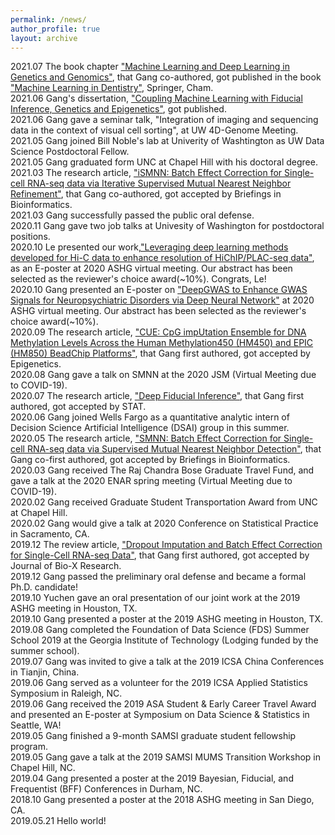 ```yaml
---
permalink: /news/
author_profile: true
layout: archive
---
```


2021.07 The book chapter ["Machine Learning and Deep Learning in Genetics and Genomics"](https://link.springer.com/chapter/10.1007/978-3-030-71881-7_13), that Gang co-authored, got published in the book ["Machine Learning in Dentistry"](https://link.springer.com/book/10.1007/978-3-030-71881-7), Springer, Cham. 
<br> 2021.06 Gang's dissertation, ["Coupling Machine Learning with Fiducial Inference, Genetics and Epigenetics"](https://www.proquest.com/docview/2546056928/abstract/12FD502C3E444B0FPQ), got published.
<br> 2021.06 Gang gave a seminar talk, "Integration of imaging and sequencing data in the context of visual cell sorting", at UW 4D-Genome Meeting. 
<br> 2021.05 Gang joined Bill Noble's lab at Univerity of Washtington as UW Data Science Postdoctoral Fellow.
<br> 2021.05 Gang graduated form UNC at Chapel Hill with his doctoral degree.
<br> 2021.03 The research article, ["iSMNN: Batch Effect Correction for Single-cell RNA-seq data via Iterative Supervised Mutual Nearest Neighbor Refinement"](https://pubmed.ncbi.nlm.nih.gov/33839756/), that Gang co-authored, got accepted by Briefings in Bioinformatics.
<br> 2021.03 Gang successfully passed the public oral defense.
<br> 2020.11 Gang gave two job talks at Univesity of Washington for postdoctoral positions.
<br> 2020.10 Le presented our work,["Leveraging deep learning methods developed for Hi-C data to enhance resolution of HiChIP/PLAC-seq data"](https://www.abstractsonline.com/pp8/\#!/9070/presentation/1822), as an E-poster at 2020 ASHG virtual meeting. Our abstract has been selected as the reviewer's choice award(~10%). Congrats, Le!
<br> 2020.10 Gang presented an E-poster on ["DeepGWAS to Enhance GWAS Signals for Neuropsychiatric Disorders via Deep Neural Network"](https://www.abstractsonline.com/pp8/\#!/9070/presentation/3193) at 2020 ASHG virtual meeting. Our abstract has been selected as the reviewer's choice award(~10%).
<br> 2020.09 The research article, ["CUE: CpG impUtation Ensemble for DNA Methylation Levels Across the Human Methylation450 (HM450) and EPIC (HM850) BeadChip Platforms"](https://doi.org/10.1080/15592294.2020.1827716), that Gang first authored, got accepted by Epigenetics.
<br> 2020.08 Gang gave a talk on SMNN at the 2020 JSM (Virtual Meeting due to COVID-19).
<br> 2020.07 The research article, ["Deep Fiducial Inference"](https://doi.org/10.1002/sta4.308), that Gang first authored, got accepted by STAT.
<br> 2020.06 Gang joined Wells Fargo as a quantitative analytic intern of Decision Science Artificial Intelligence (DSAI) group in this summer.
<br> 2020.05 The research article, ["SMNN: Batch Effect Correction for Single-cell RNA-seq data via Supervised Mutual Nearest Neighbor Detection"](https://doi.org/10.1101/672261), that Gang co-first authored, got accepted by Briefings in Bioinformatics.
<br> 2020.03 Gang received The Raj Chandra Bose Graduate Travel Fund, and gave a talk at the 2020 ENAR spring meeting (Virtual Meeting due to COVID-19).
<br> 2020.02 Gang received Graduate Student Transportation Award from UNC at Chapel Hill.
<br> 2020.02 Gang would give a talk at 2020 Conference on Statistical Practice in Sacramento, CA.
<br> 2019.12 The review article, ["Dropout Imputation and Batch Effect Correction for Single-Cell RNA-seq Data"](https://journals.lww.com/jbioxresearch/Fulltext/2019/12000/Dropout_imputation_and_batch_effect_correction_for.4.aspx), that Gang first authored, got accepted by Journal of Bio-X Research. 
<br> 2019.12 Gang passed the preliminary oral defense and became a formal Ph.D. candidate!
<br> 2019.10 Yuchen gave an oral presentation of our joint work at the 2019 ASHG meeting in Houston, TX. 
<br> 2019.10 Gang presented a poster at the 2019 ASHG meeting in Houston, TX.
<br> 2019.08 Gang completed the Foundation of Data Science (FDS) Summer School 2019 at the Georgia Institute of Technology (Lodging funded by the summer school). 
<br> 2019.07 Gang was invited to give a talk at the 2019 ICSA China Conferences in Tianjin, China.
<br> 2019.06 Gang served as a volunteer for the 2019 ICSA Applied Statistics Symposium in Raleigh, NC. 
<br> 2019.06 Gang received the 2019 ASA Student & Early Career Travel Award and presented an E-poster at Symposium on Data Science & Statistics in Seattle, WA!
<br> 2019.05 Gang finished a 9-month SAMSI graduate student fellowship program.
<br> 2019.05 Gang gave a talk at the 2019 SAMSI MUMS Transition Workshop in Chapel Hill, NC.
<br> 2019.04 Gang presented a poster at the 2019 Bayesian, Fiducial, and Frequentist (BFF) Conferences in Durham, NC.
<br> 2018.10 Gang presented a poster at the 2018 ASHG meeting in San Diego, CA.
<br> 2019.05.21 Hello world! 
